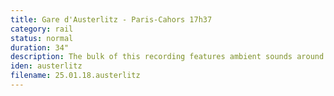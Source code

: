 ```yaml
---
title: Gare d'Austerlitz - Paris-Cahors 17h37
category: rail
status: normal
duration: 34"
description: The bulk of this recording features ambient sounds around the Austerlitz train station. The middle part captures passengers boarding for a Paris-Cahors train on platform 2. Although this sound is not endangered, the station was under extensive refurbishment at the time of the recording, which will likely cause the soundscape to change quite a bit in the future.
iden: austerlitz
filename: 25.01.18.austerlitz
---
```

